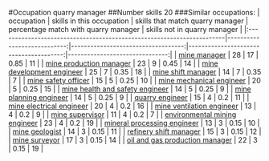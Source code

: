 #Occupation quarry manager
##Number skills 20
###Similar occupations:
| occupation                                                            |   skills in this occupation |   skills that match quarry manager |   percentage match with quarry manager |   skills not in quarry manager |
|:----------------------------------------------------------------------|----------------------------:|-----------------------------------:|---------------------------------------:|-------------------------------:|
| [mine manager](mine_manager.md)                                       |                          28 |                                 17 |                                   0.85 |                             11 |
| [mine production manager](mine_production_manager.md)                 |                          23 |                                  9 |                                   0.45 |                             14 |
| [mine development engineer](mine_development_engineer.md)             |                          25 |                                  7 |                                   0.35 |                             18 |
| [mine shift manager](mine_shift_manager.md)                           |                          14 |                                  7 |                                   0.35 |                              7 |
| [mine safety officer](mine_safety_officer.md)                         |                          15 |                                  5 |                                   0.25 |                             10 |
| [mine mechanical engineer](mine_mechanical_engineer.md)               |                          20 |                                  5 |                                   0.25 |                             15 |
| [mine health and safety engineer](mine_health_and_safety_engineer.md) |                          14 |                                  5 |                                   0.25 |                              9 |
| [mine planning engineer](mine_planning_engineer.md)                   |                          14 |                                  5 |                                   0.25 |                              9 |
| [quarry engineer](quarry_engineer.md)                                 |                          15 |                                  4 |                                   0.2  |                             11 |
| [mine electrical engineer](mine_electrical_engineer.md)               |                          20 |                                  4 |                                   0.2  |                             16 |
| [mine ventilation engineer](mine_ventilation_engineer.md)             |                          13 |                                  4 |                                   0.2  |                              9 |
| [mine supervisor](mine_supervisor.md)                                 |                          11 |                                  4 |                                   0.2  |                              7 |
| [environmental mining engineer](environmental_mining_engineer.md)     |                          23 |                                  4 |                                   0.2  |                             19 |
| [mineral processing engineer](mineral_processing_engineer.md)         |                          13 |                                  3 |                                   0.15 |                             10 |
| [mine geologist](mine_geologist.md)                                   |                          14 |                                  3 |                                   0.15 |                             11 |
| [refinery shift manager](refinery_shift_manager.md)                   |                          15 |                                  3 |                                   0.15 |                             12 |
| [mine surveyor](mine_surveyor.md)                                     |                          17 |                                  3 |                                   0.15 |                             14 |
| [oil and gas production manager](oil_and_gas_production_manager.md)   |                          22 |                                  3 |                                   0.15 |                             19 |
